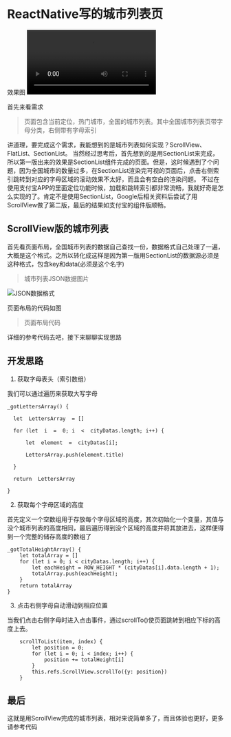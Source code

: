 # ReactNative写的城市列表页
效果图
![gif](https://github.com/xinmingZhou/cityListScene/blob/master/屏幕录制%202019-02-23%2011.09.44.mov)

首先来看需求
> 页面包含当前定位，热门城市，全国的城市列表。其中全国城市列表页带字母分类，右侧带有字母索引

讲道理，要完成这个需求，我能想到的是城市列表如何实现？ScrollView、FlatList、SectionList。
当然经过思考后，首先想到的是用SectionList来完成，所以第一版出来的效果是SectionList组件完成的页面。但是，这时候遇到了个问题，因为全国城市的数量过多，在SectionList渲染完可视的页面后，点击右侧索引跳转到对应的字母区域的滚动效果不太好，而且会有空白的渲染问题。
不过在使用支付宝APP的里面定位功能时候，加载和跳转索引都非常流畅，我就好奇是怎么实现的了。肯定不是使用SectionList，Google后相关资料后尝试了用ScrollView做了第二版，最后的结果如支付宝的组件版顺畅。

## ScrollView版的城市列表

首先看页面布局，全国城市列表的数据自己查找一份，数据格式自己处理了一遍，大概是这个格式。之所以转化成这样是因为第一版用SectionList的数据源必须是这种格式，包含key和data(必须是这个名字)

> 城市列表JSON数据图片

![JSON数据格式](https://github.com/xinmingZhou/cityListScene/blob/master/城市JSON.png?imageMogr2/auto-orient/strip%7CimageView2/2/w/500)


页面布局的代码如图
> 页面布局代码

详细的参考代码去吧，接下来聊聊实现思路

## 开发思路

 1. 获取字母表头（索引数组）

我们可以通过遍历来获取大写字母

  
```
_gotLettersArray() {
    
  let  LettersArray  = []
    
  for (let  i  =  0; i  <  cityDatas.length; i++) {
    
      let  element  =  cityDatas[i];
    
      LettersArray.push(element.title)
    
  }
    
  return  LettersArray
    
}
```

 2. 获取每个字母区域的高度

首先定义一个空数组用于存放每个字母区域的高度，其次初始化一个变量，其值与没个城市列表的高度相同，最后遍历得到没个区域的高度并将其放进去，这样便得到一个完整的储存高度的数组了

```
_gotTotalHeightArray() {
    let totalArray = []
    for (let i = 0; i < cityDatas.length; i++) {
        let eachHeight = ROW_HEIGHT * (cityDatas[i].data.length + 1);
        totalArray.push(eachHeight);
    }
    return totalArray
}
```

3. 点击右侧字母自动滑动到相应位置

当我们点击右侧字母时进入点击事件，通过scrollTo()使页面跳转到相应下标的高度上去。

```
    scrollToList(item, index) {
        let position = 0;
        for (let i = 0; i < index; i++) {
            position += totalHeight[i]
        }
        this.refs.ScrollView.scrollTo({y: position})
    }
```

## 最后
这就是用ScrollView完成的城市列表，相对来说简单多了，而且体验也更好，更多请参考代码


